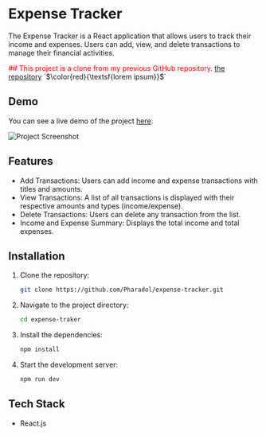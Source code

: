 # Expense Tracker
The Expense Tracker is a React application that allows users to track their income and expenses. Users can add, view, and delete transactions to manage their financial activities.

<span style="color:red">
## This project is a clone from my previous GitHub repository. <a href="https://github.com/PharadolBrown/expense-tracker-react" traget="_blank">the repository</a>
</span>
`$\color{red}{\textsf{lorem ipsum}}$` 

## Demo
You can see a live demo of the project [here](https://expense-tracker-ten-dun.vercel.app/).

![Project Screenshot](https://img5.pic.in.th/file/secure-sv1/expense-tarcker.png)

## Features
- Add Transactions: Users can add income and expense transactions with titles and amounts.
- View Transactions: A list of all transactions is displayed with their respective amounts and types (income/expense).
- Delete Transactions: Users can delete any transaction from the list.
- Income and Expense Summary: Displays the total income and total expenses.

## Installation

1. Clone the repository:
    ```sh
    git clone https://github.com/Pharadol/expense-tracker.git
    ```

2. Navigate to the project directory:
    ```sh
    cd expense-traker
    ```

3. Install the dependencies:
    ```sh
    npm install
    ```

4. Start the development server:
    ```sh
    npm run dev
    ```

## Tech Stack
 - React.js
